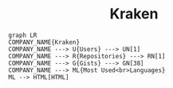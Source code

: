 <h1 align="center">Kraken</h1>

```mermaid
graph LR
COMPANY_NAME{Kraken}
COMPANY_NAME ---> U{Users} ---> UN[1]
COMPANY_NAME ---> R{Repositories} ---> RN[1]
COMPANY_NAME ---> G{Gists} ---> GN[38]
COMPANY_NAME ---> ML{Most Used<br>Languages}
ML --> HTML[HTML]
```
